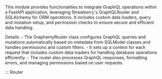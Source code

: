 This module provides functionalities to integrate GraphQL operations within a FastAPI application,
leveraging Strawberry's GraphQLRouter and SQLAlchemy for ORM operations. It includes custom data loaders,
query and mutation setup, and permission checks to ensure secure and efficient data handling.


Details:
    - The GraphemyRouter class configures GraphQL queries and mutations automatically based on metadata
      from SQLModel classes and handles permissions and custom filters.
    - It sets up a context for each request that includes custom data loaders for handling database
      operations efficiently.
    - The router also processes GraphQL responses, formatting errors, and managing permissions based on
      user requests.


::: Router